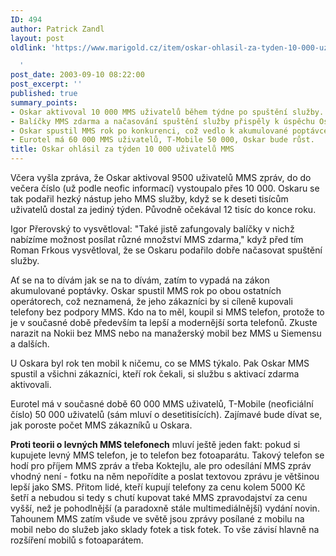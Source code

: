 ```yaml
---
ID: 494
author: Patrick Zandl
layout: post
oldlink: 'https://www.marigold.cz/item/oskar-ohlasil-za-tyden-10-000-uzivatelu-mms

  '
post_date: 2003-09-10 08:22:00
post_excerpt: ''
published: true
summary_points:
- Oskar aktivoval 10 000 MMS uživatelů během týdne po spuštění služby.
- Balíčky MMS zdarma a načasování spuštění služby přispěly k úspěchu Oskara.
- Oskar spustil MMS rok po konkurenci, což vedlo k akumulované poptávce.
- Eurotel má 60 000 MMS uživatelů, T-Mobile 50 000, Oskar bude růst.
title: Oskar ohlásil za týden 10 000 uživatelů MMS
---
```


<p>
Včera vyšla zpráva, že Oskar aktivoval 9500 uživatelů MMS zpráv, do do večera číslo (už podle neofic informací) vystoupalo přes 10 000. Oskaru se tak podařil hezký nástup jeho MMS služby, když se k deseti tisícům uživatelů dostal za jediný týden. Původně očekával 12 tisíc do konce roku. </p>

<p>
Igor Přerovský to vysvětloval: "Také jistě zafungovaly balíčky v nichž nabízíme možnost posílat různé množství MMS zdarma," když před tím Roman Frkous vysvětloval, že se Oskaru podařilo dobře načasovat spuštění služby. </p>

<p>
Ať se na to dívám jak se na to dívám, zatím to vypadá na zákon akumulované poptávky. Oskar spustil MMS rok po obou ostatních operátorech, což neznamená, že jeho zákazníci by si cíleně kupovali telefony bez podpory MMS. Kdo na to měl, koupil si MMS telefon, protože to je v současné době především ta lepší a modernější sorta telefonů. Zkuste narazit na Nokii bez MMS nebo na manažerský mobil bez MMS u Siemensu a dalších. </p>

<p>
U Oskara byl rok ten mobil k ničemu, co se MMS týkalo. Pak Oskar MMS spustil a všichni zákazníci, kteří rok čekali, si službu s aktivací zdarma aktivovali. </p>

<p>
Eurotel má v současné době 60 000 MMS uživatelů, T-Mobile (neoficiální číslo)&#160;50 000 uživatelů (sám mluví o desetitisících). Zajímavé bude dívat se, jak poroste počet MMS zákazníků u Oskara.</p>

<p>
<STRONG>Proti teorii o levných MMS telefonech</STRONG> mluví ještě jeden fakt: pokud si kupujete levný MMS telefon, je to telefon bez fotoaparátu. Takový telefon se hodí pro příjem MMS zpráv a třeba Koktejlu, ale pro odesílání MMS zpráv vhodný není - fotku na něm nepořídíte a poslat textovou zprávu je většinou lepší jako SMS. Přitom lidé, kteří kupují telefony za cenu kolem 5000 Kč šetří a nebudou si tedy s chutí kupovat také MMS zpravodajství za cenu vyšší, než je pohodlnější (a paradoxně stále multimediálnější) vydání novin. Tahounem MMS zatím všude ve světě jsou zprávy posílané z mobilu na mobil nebo do služeb jako sklady fotek a tisk fotek. To vše závisí hlavně na rozšíření mobilů s fotoaparátem. </p>